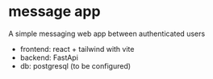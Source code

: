 # message app

A simple messaging web app between authenticated users

- frontend: react + tailwind with vite
- backend: FastApi
- db: postgresql (to be configured)
